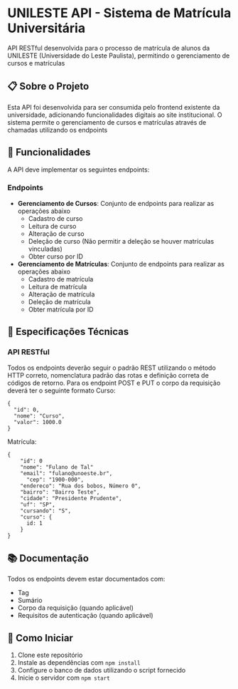 # UNILESTE API - Sistema de Matrícula Universitária

API RESTful desenvolvida para o processo de matrícula de alunos da UNILESTE (Universidade do Leste Paulista), permitindo o gerenciamento de cursos e matrículas

## 📋 Sobre o Projeto

Esta API foi desenvolvida para ser consumida pelo frontend existente da universidade, adicionando funcionalidades digitais ao site institucional. O sistema permite o gerenciamento de cursos e matrículas através de chamadas utilizando os endpoints

## 🚀 Funcionalidades

A API deve implementar os seguintes endpoints:

### Endpoints

- **Gerenciamento de Cursos**: Conjunto de endpoints para realizar as operações abaixo
  - Cadastro de curso
  - Leitura de curso
  - Alteração de curso
  - Deleção de curso (Não permitir a deleção se houver matrículas vinculadas)
  - Obter curso por ID
- **Gerenciamento de Matrículas**: Conjunto de endpoints para realizar as operações abaixo
  - Cadastro de matrícula
  - Leitura de matrícula
  - Alteração de matrícula
  - Deleção de matrícula
  - Obter matrícula por ID



## 📝 Especificações Técnicas

### API RESTful

Todos os endpoints deverão seguir o padrão REST utilizando o método HTTP correto, nomenclatura padrão das rotas e definição correta de códigos de retorno. 
Para os endpoint POST e PUT o corpo da requisição deverá ter o seguinte formato
Curso:
``` 
{
  "id": 0,
  "nome": "Curso",
  "valor": 1000.0
}
```

Matrícula:
```
{
  	"id": 0
    "nome": "Fulano de Tal"
    "email": "fulano@unoeste.br",
	  "cep": "1900-000",
    "endereco": "Rua dos bobos, Número 0",
    "bairro": "Bairro Teste",
    "cidade": "Presidente Prudente",
    "uf": "SP",
    "cursando": "S",
    "curso": {
      id: 1
    }
}
```



## 📚 Documentação

Todos os endpoints devem estar documentados com:
- Tag
- Sumário
- Corpo da requisição (quando aplicável)
- Requisitos de autenticação (quando aplicável)

## 🏁 Como Iniciar

1. Clone este repositório
2. Instale as dependências com `npm install`
3. Configure o banco de dados utilizando o script fornecido
4. Inicie o servidor com `npm start`
